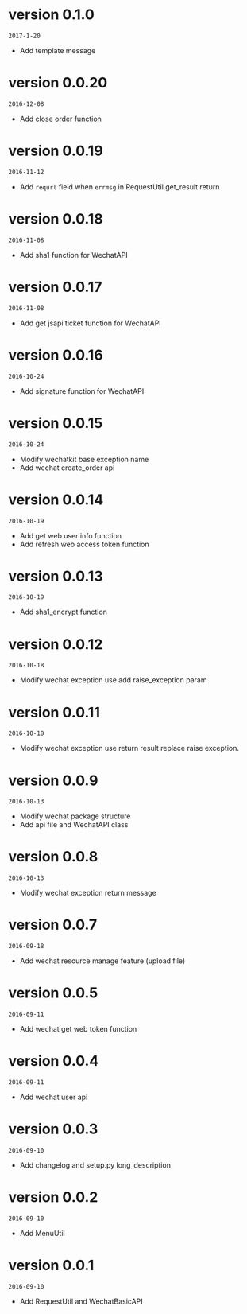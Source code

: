 # version 0.1.0
`2017-1-20`

- Add template message

# version 0.0.20
`2016-12-08`

- Add close order function


# version 0.0.19
`2016-11-12`

- Add `requrl` field when `errmsg` in RequestUtil.get_result return

# version 0.0.18
`2016-11-08`

- Add sha1 function for WechatAPI

# version 0.0.17
`2016-11-08`

- Add get jsapi ticket function for WechatAPI

# version 0.0.16
`2016-10-24`

- Add signature function for WechatAPI

# version 0.0.15
`2016-10-24`

- Modify wechatkit base exception name
- Add wechat create_order api

# version 0.0.14
`2016-10-19`

- Add get web user info function
- Add refresh web access token function

# version 0.0.13
`2016-10-19`

- Add sha1_encrypt function

# version 0.0.12
`2016-10-18`

- Modify wechat exception use add raise_exception param

# version 0.0.11
`2016-10-18`

- Modify wechat exception use return result replace raise exception.

# version 0.0.9
`2016-10-13`

- Modify wechat package structure
- Add api file and WechatAPI class

# version 0.0.8
`2016-10-13`

- Modify wechat exception return message


# version 0.0.7
`2016-09-18`

- Add wechat resource manage feature (upload file)


# version 0.0.5
`2016-09-11`

- Add wechat get web token function

# version 0.0.4
`2016-09-11`

- Add wechat user api

# version 0.0.3
`2016-09-10`

- Add changelog and setup.py long_description

# version 0.0.2
`2016-09-10`

- Add MenuUtil

# version 0.0.1
`2016-09-10`

- Add RequestUtil and WechatBasicAPI
